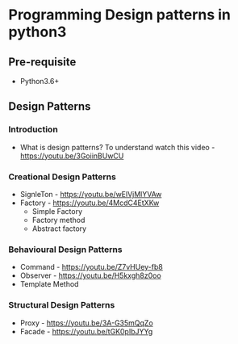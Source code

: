 # Programming Design patterns in python3

## Pre-requisite
- Python3.6+

## Design Patterns

### Introduction
- What is design patterns? To understand watch this video - https://youtu.be/3GoiinBUwCU

### Creational Design Patterns
- SignleTon - https://youtu.be/wElVjMlYVAw
- Factory - https://youtu.be/4McdC4EtXKw
  - Simple Factory
  - Factory method
  - Abstract factory

### Behavioural Design Patterns
- Command - https://youtu.be/Z7vHUey-fb8
- Observer - https://youtu.be/H5kxgh8z0oo
- Template Method

### Structural Design Patterns
- Proxy - https://youtu.be/3A-G35mQqZo
- Facade - https://youtu.be/tGK0pIbJYYg
